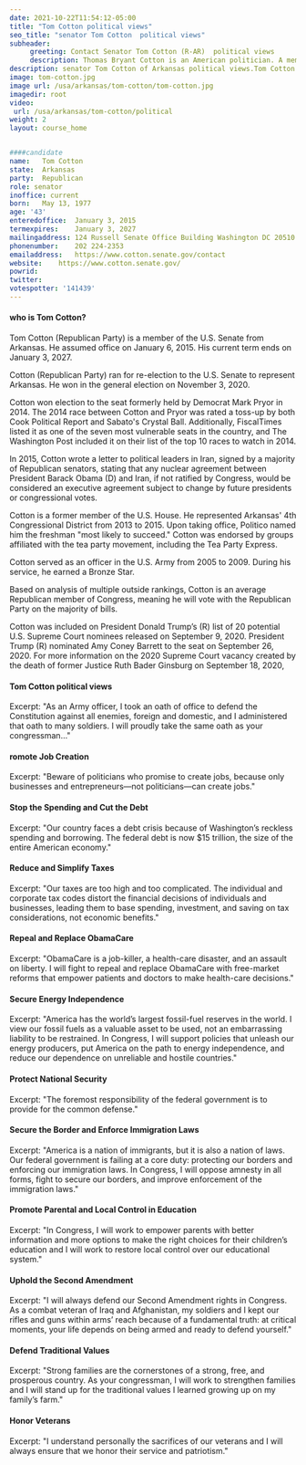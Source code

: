 ```yaml
---
date: 2021-10-22T11:54:12-05:00
title: "Tom Cotton political views"
seo_title: "senator Tom Cotton  political views"
subheader:
     greeting: Contact Senator Tom Cotton (R-AR)  political views
     description: Thomas Bryant Cotton is an American politician. A member of the Republican Party, he served in the U.S. House of Representatives from 2013 to 2015, and has served as the junior United States Senator from Arkansas since 2015.
description: senator Tom Cotton of Arkansas political views.Tom Cotton (Republican Party) is a member of the U.S. Senate from Arkansas. He assumed office on January 6, 2015. His current term ends on January 3, 2027.
image: tom-cotton.jpg
image url: /usa/arkansas/tom-cotton/tom-cotton.jpg
imagedir: root
video: 
 url: /usa/arkansas/tom-cotton/political
weight: 2
layout: course_home


####candidate
name:	Tom Cotton
state:	Arkansas
party:	Republican
role: senator
inoffice: current
born:	May 13, 1977
age: '43'
enteredoffice:	January 3, 2015
termexpires:	January 3, 2027
mailingaddress:	124 Russell Senate Office Building Washington DC 20510
phonenumber:	202 224-2353
emailaddress:	https://www.cotton.senate.gov/contact
website:	https://www.cotton.senate.gov/
powrid:
twitter:
votespotter: '141439'
---
```

#### who is Tom Cotton?
Tom Cotton (Republican Party) is a member of the U.S. Senate from Arkansas. He assumed office on January 6, 2015. His current term ends on January 3, 2027.

Cotton (Republican Party) ran for re-election to the U.S. Senate to represent Arkansas. He won in the general election on November 3, 2020.

Cotton won election to the seat formerly held by Democrat Mark Pryor in 2014. The 2014 race between Cotton and Pryor was rated a toss-up by both Cook Political Report and Sabato's Crystal Ball. Additionally, FiscalTimes listed it as one of the seven most vulnerable seats in the country, and The Washington Post included it on their list of the top 10 races to watch in 2014.

In 2015, Cotton wrote a letter to political leaders in Iran, signed by a majority of Republican senators, stating that any nuclear agreement between President Barack Obama (D) and Iran, if not ratified by Congress, would be considered an executive agreement subject to change by future presidents or congressional votes.

Cotton is a former member of the U.S. House. He represented Arkansas' 4th Congressional District from 2013 to 2015. Upon taking office, Politico named him the freshman "most likely to succeed." Cotton was endorsed by groups affiliated with the tea party movement, including the Tea Party Express.

Cotton served as an officer in the U.S. Army from 2005 to 2009. During his service, he earned a Bronze Star.

Based on analysis of multiple outside rankings, Cotton is an average Republican member of Congress, meaning he will vote with the Republican Party on the majority of bills.

Cotton was included on President Donald Trump’s (R) list of 20 potential U.S. Supreme Court nominees released on September 9, 2020. President Trump (R) nominated Amy Coney Barrett to the seat on September 26, 2020. For more information on the 2020 Supreme Court vacancy created by the death of former Justice Ruth Bader Ginsburg on September 18, 2020,

#### Tom Cotton political views
Excerpt: "As an Army officer, I took an oath of office to defend the Constitution against all enemies, foreign and domestic, and I administered that oath to many soldiers. I will proudly take the same oath as your congressman..."

#### romote Job Creation
Excerpt: "Beware of politicians who promise to create jobs, because only businesses and entrepreneurs—not politicians—can create jobs."

#### Stop the Spending and Cut the Debt
Excerpt: "Our country faces a debt crisis because of Washington’s reckless spending and borrowing. The federal debt is now $15 trillion, the size of the entire American economy."

#### Reduce and Simplify Taxes
Excerpt: "Our taxes are too high and too complicated. The individual and corporate tax codes distort the financial decisions of individuals and businesses, leading them to base spending, investment, and saving on tax considerations, not economic benefits."

#### Repeal and Replace ObamaCare
Excerpt: "ObamaCare is a job-killer, a health-care disaster, and an assault on liberty. I will fight to repeal and replace ObamaCare with free-market reforms that empower patients and doctors to make health-care decisions."

#### Secure Energy Independence
Excerpt: "America has the world’s largest fossil-fuel reserves in the world. I view our fossil fuels as a valuable asset to be used, not an embarrassing liability to be restrained. In Congress, I will support policies that unleash our energy producers, put America on the path to energy independence, and reduce our dependence on unreliable and hostile countries."

#### Protect National Security
Excerpt: "The foremost responsibility of the federal government is to provide for the common defense."

#### Secure the Border and Enforce Immigration Laws
Excerpt: "America is a nation of immigrants, but it is also a nation of laws. Our federal government is failing at a core duty: protecting our borders and enforcing our immigration laws. In Congress, I will oppose amnesty in all forms, fight to secure our borders, and improve enforcement of the immigration laws."

#### Promote Parental and Local Control in Education
Excerpt: "In Congress, I will work to empower parents with better information and more options to make the right choices for their children’s education and I will work to restore local control over our educational system."

#### Uphold the Second Amendment
Excerpt: "I will always defend our Second Amendment rights in Congress. As a combat veteran of Iraq and Afghanistan, my soldiers and I kept our rifles and guns within arms’ reach because of a fundamental truth: at critical moments, your life depends on being armed and ready to defend yourself."

#### Defend Traditional Values
Excerpt: "Strong families are the cornerstones of a strong, free, and prosperous country. As your congressman, I will work to strengthen families and I will stand up for the traditional values I learned growing up on my family’s farm."

#### Honor Veterans
Excerpt: "I understand personally the sacrifices of our veterans and I will always ensure that we honor their service and patriotism."